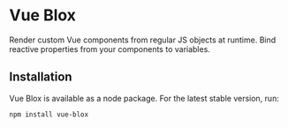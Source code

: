 # Vue Blox

Render custom Vue components from regular JS objects at runtime. Bind reactive properties from your components to variables.

## Installation

Vue Blox is available as a node package. For the latest stable version, run:

```
npm install vue-blox
```
